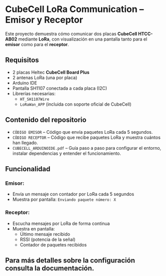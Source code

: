 # CubeCell LoRa Communication – Emisor y Receptor

Este proyecto demuestra cómo comunicar dos placas **CubeCell HTCC-AB02** mediante **LoRa**, con visualización en una pantalla tanto para el **emisor** como para el **receptor**.

## Requisitos

- 2 placas Heltec **CubeCell Board Plus**
- 2 antenas LoRa (una por placa)
- Arduino IDE
- Pantalla SH1107 conectada a cada placa (I2C)
- Librerías necesarias:
  - `HT_SH1107Wire`
  - `LoRaWan_APP` (incluida con soporte oficial de CubeCell)

## Contenido del repositorio

- `CÓDIGO EMISOR` – Código que envía paquetes LoRa cada 5 segundos.
- `CÓDIGO RECEPTOR` – Código que recibe paquetes LoRa y muestra cuántos han llegado.
- `CUBECELL_ARDUINOIDE.pdf` – Guía paso a paso para configurar el entorno, instalar dependencias y entender el funcionamiento.

## Funcionalidad

### Emisor:
- Envía un mensaje con contador por LoRa cada 5 segundos
- Muestra por pantalla: `Enviando paquete número: X`

### Receptor:
- Escucha mensajes por LoRa de forma continua
- Muestra en pantalla:
  - Último mensaje recibido
  - RSSI (potencia de la señal)
  - Contador de paquetes recibidos
 
## Para más detalles sobre la configuración consulta la documentación.
